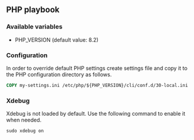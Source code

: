 ## PHP playbook

### Available variables

- PHP_VERSION (default value: 8.2)

### Configuration

In order to override default PHP settings create settings file and copy it to the PHP configuration directory as follows.
```Dockerfile
COPY my-settings.ini /etc/php/${PHP_VERSION}/cli/conf.d/30-local.ini
```

### Xdebug
Xdebug is not loaded by default. Use the following command to enable it when needed.
```
sudo xdebug on
```
